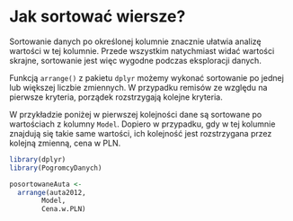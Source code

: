 # Jak sortować wiersze?

Sortowanie danych po określonej kolumnie znacznie ułatwia analizę wartości w tej kolumnie. 
Przede wszystkim natychmiast widać wartości skrajne, sortowanie jest więc wygodne podczas eksploracji danych.

Funkcją `arrange()` z pakietu `dplyr` możemy wykonać sortowanie po jednej lub większej liczbie zmiennych. W przypadku remisów ze względu na pierwsze kryteria, porządek rozstrzygają kolejne kryteria.

W przykładzie poniżej w pierwszej kolejności dane są sortowane po wartościach z kolumny `Model`. Dopiero w przypadku, gdy w tej kolumnie znajdują się takie same wartości, ich kolejność jest rozstrzygana przez kolejną zmienną, cena w PLN.


```r
library(dplyr)
library(PogromcyDanych)

posortowaneAuta <-
  arrange(auta2012, 
        Model, 
        Cena.w.PLN)
```

